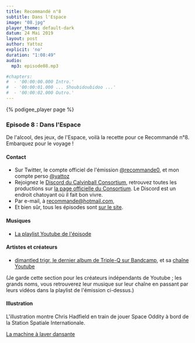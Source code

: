 ```yaml
---
title: Recommandé n°8
subtitle: Dans l'Espace
image: "08.jpg"
player_theme: default-dark
datum: 24 Mai 2019
layout: post
author: Yattoz
explicit: 'no'
duration: "1:08:49"
audio:
  mp3: episode08.mp3

#chapters:
#  - '00:00:00.000 Intro.'
#  - '00:00:01.000 ... Shoubidoubidoo ...'
#  - '00:00:02.000 Outro.'
---
```


{% podigee_player page %}

### Episode 8 : Dans l'Espace

De l'alcool, des jeux, de l'Espace, voilà la recette pour ce Recommandé n°8. Embarquez pour le voyage !

#### Contact

- Sur Twitter, le compte officiel de l'émission [@recommande0](https://twitter.com/recommande0), et mon compte perso [@yattoz](https://twitter.com/yattoz)
- Rejoignez le [Discord du Calvinball Consortium](https://discord.gg/4RnA9v7), retrouvez toutes les productions sur [la page officielle du Consortium](https://calvinballradio.wordpress.com/). Le Discord est un endroit chatoyant où il fait bon vivre.
- Par e-mail, à [recommande@hotmail.com](mailto:recommande@hotmail.com),
- Et bien sûr, tous les épisodes sont [sur le site](https://recommande.duckdns.org).

#### Musiques

  * [La playlist Youtube de l'épisode](https://www.youtube.com/playlist?list=PLNjXbZkItxtbJFjFmRPhPCqp1sYnHdm7K)

#### Artistes et créateurs

  * [dimantled trigr, le dernier album de Triple-Q sur Bandcamp](https://triple-q.bandcamp.com/album/dismantled-trigr), et sa [chaîne Youtube](https://www.youtube.com/user/TripleKyun/videos)

(Je garde cette section pour les créateurs indépendants de Youtube ; les grands noms, vous retrouverez leur musique sur leur chaîne en passant par leurs vidéos dans la playlist de l'émission ci-dessus.)

#### Illustration

L'illustration montre Chris Hadfield en train de jouer Space Oddity à bord de la Station Spatiale Internationale.

[La machine à laver dansante](https://www.youtube.com/watch?v=EmneLbvX4AU)
